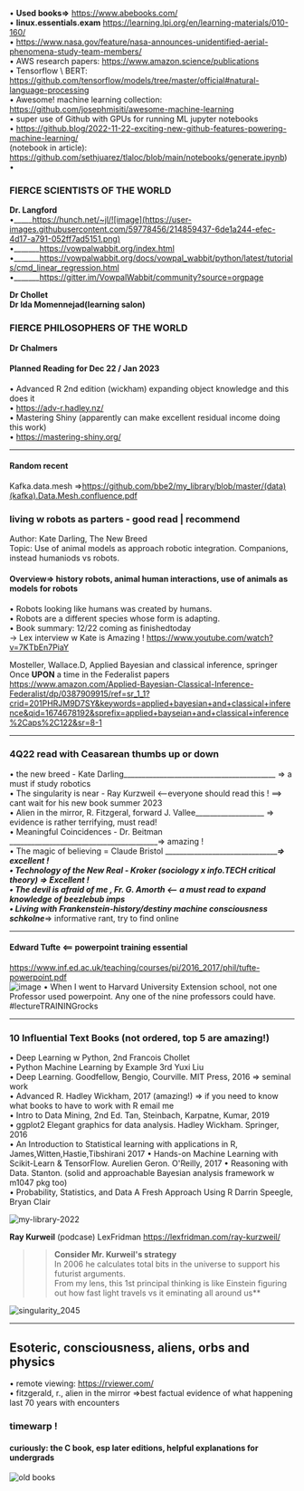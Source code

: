 • **Used books=>** https://www.abebooks.com/  
• **linux.essentials.exam** https://learning.lpi.org/en/learning-materials/010-160/  
• https://www.nasa.gov/feature/nasa-announces-unidentified-aerial-phenomena-study-team-members/   
• AWS research papers: https://www.amazon.science/publications  
• Tensorflow \ BERT: https://github.com/tensorflow/models/tree/master/official#natural-language-processing  
• Awesome! machine learning collection: https://github.com/josephmisiti/awesome-machine-learning  
• super use of Github with GPUs for running ML jupyter notebooks  
• https://github.blog/2022-11-22-exciting-new-github-features-powering-machine-learning/  
(notebook in article): https://github.com/sethjuarez/tlaloc/blob/main/notebooks/generate.ipynb)  
• 

### FIERCE SCIENTISTS OF THE WORLD  

**Dr. Langford** <msft>  
•_____https://hunch.net/~jl/![image](https://user-images.githubusercontent.com/59778456/214859437-6de1a244-efec-4d17-a791-052ff7ad5151.png)  
•_______https://vowpalwabbit.org/index.html  
•_______https://vowpalwabbit.org/docs/vowpal_wabbit/python/latest/tutorials/cmd_linear_regression.html  
•_______https://gitter.im/VowpalWabbit/community?source=orgpage  

**Dr Chollet** <google>  
**Dr Ida Momennejad(learning salon)** <msft>  

### FIERCE PHILOSOPHERS OF THE WORLD  
**Dr Chalmers**  

#### **Planned Reading for Dec 22 / Jan 2023**  
• Advanced R 2nd edition (wickham) expanding object knowledge and this does it  
• https://adv-r.hadley.nz/  
• Mastering Shiny (apparently can make excellent residual income doing this work)  
• https://mastering-shiny.org/  

---------------

#### **Random recent**    
Kafka.data.mesh =>https://github.com/bbe2/my_library/blob/master/(data)(kafka).Data.Mesh.confluence.pdf  



### living w robots as parters - good read | recommend
Author: Kate Darling, The New Breed  
Topic:  Use of animal models as approach robotic integration. Companions, instead humaniods vs robots.  

#### Overview=> history robots, animal human interactions, use of animals as models for robots  
• Robots looking like humans was created by humans.  
• Robots are a different species whose form is adapting.  
• Book summary: 12/22 coming as finishedtoday  
-> Lex interview w Kate is Amazing ! https://www.youtube.com/watch?v=7KTbEn7PiaY  








Mosteller, Wallace.D, Applied Bayesian and classical inference, springer 
Once **UPON** a time in the Federalist papers  
https://www.amazon.com/Applied-Bayesian-Classical-Inference-Federalist/dp/0387909915/ref=sr_1_1?crid=201PHRJM9D7SY&keywords=applied+bayesian+and+classical+inference&qid=1674678192&sprefix=applied+bayseian+and+classical+inference%2Caps%2C122&sr=8-1

-------------

### 4Q22 read with Ceasarean thumbs up or down  
• the new breed - Kate Darling__________________________________________ => a must if study robotics  
• The singularity is near - Ray Kurzweil <--everyone should read this ! ==> cant wait for his new book summer 2023  
• Alien in the mirror, R. Fitzgeral, forward J. Vallee___________________ => evidence is rather terrifying, must read!  
• Meaningful Coincidences - Dr. Beitman  _________________________________________=> amazing !   
• The magic of believing = Claude Bristol ________________________________________=> excellent !  
• Technology of the New Real - Kroker (sociology x info.TECH critical theory) => Excellent !  
• The devil is afraid of me , Fr. G. Amorth <-- a must read to expand knowledge of beezlebub imps  
• Living with Frankenstein-history/destiny machine consciousness schkolne_________=> informative rant, try to find online  


----------------

#### **Edward Tufte** <== powerpoint training essential  
https://www.inf.ed.ac.uk/teaching/courses/pi/2016_2017/phil/tufte-powerpoint.pdf  
![image](https://user-images.githubusercontent.com/59778456/201488986-2bc4873d-a9ff-47d0-9380-c039a3b3fb8c.png)
• When I went to Harvard University Extension school, not one Professor used powerpoint. Any one of the nine professors could have. 
#lectureTRAININGrocks


-----------------
### **10 Influential Text Books (not ordered, top 5 are amazing!)**  
• Deep Learning w Python, 2nd Francois Chollet  
• Python Machine Learning by Example 3rd Yuxi Liu  
• Deep Learning. Goodfellow, Bengio, Courville. MIT Press, 2016  => seminal work  
• Advanced R. Hadley Wickham, 2017 (amazing!)  => if you need to know what books to have to work with R email me  
• Intro to Data Mining, 2nd Ed. Tan, Steinbach, Karpatne, Kumar, 2019  
• ggplot2 Elegant graphics for data analysis. Hadley Wickham. Springer, 2016    
• An Introduction to Statistical learning with applications in R, James,Witten,Hastie,Tibshirani 2017
• Hands-on Machine Learning with Scikit-Learn & TensorFlow. Aurelien Geron. O'Reilly, 2017 
• Reasoning with Data. Stanton. (solid and approachable Bayesian analysis framework w m1047 pkg too)  
• Probability, Statistics, and Data A Fresh Approach Using R  Darrin Speegle, Bryan Clair  

![my-library-2022](https://user-images.githubusercontent.com/59778456/193679900-04ccd057-71b9-4d4b-9a72-f1d85842c3d5.jpg)

**Ray Kurweil**  (podcase) LexFridman https://lexfridman.com/ray-kurzweil/  
>> **Consider Mr. Kurweil's strategy**  
>> In 2006 he calculates total bits in the universe to support his futurist arguments.  
>> From my lens, this 1st principal thinking is like Einstein figuring out how fast light travels vs it eminating all around us**  

![singularity_2045](https://user-images.githubusercontent.com/59778456/199331003-d078b3c8-7ebf-4693-93b4-18857c071630.JPG)

-----------------
## **Esoteric, consciousness, aliens, orbs and physics**  
• remote viewing: https://rviewer.com/  
• fitzgerald, r., alien in the mirror =>best factual evidence of what happening last 70 years with encounters
  
  
  
### timewarp ! 
#### curiously: the C book, esp later editions, helpful explanations for undergrads  
![old books](https://user-images.githubusercontent.com/59778456/214867438-38cfee84-2b36-444a-a274-144e4e09ab9e.jpg)

